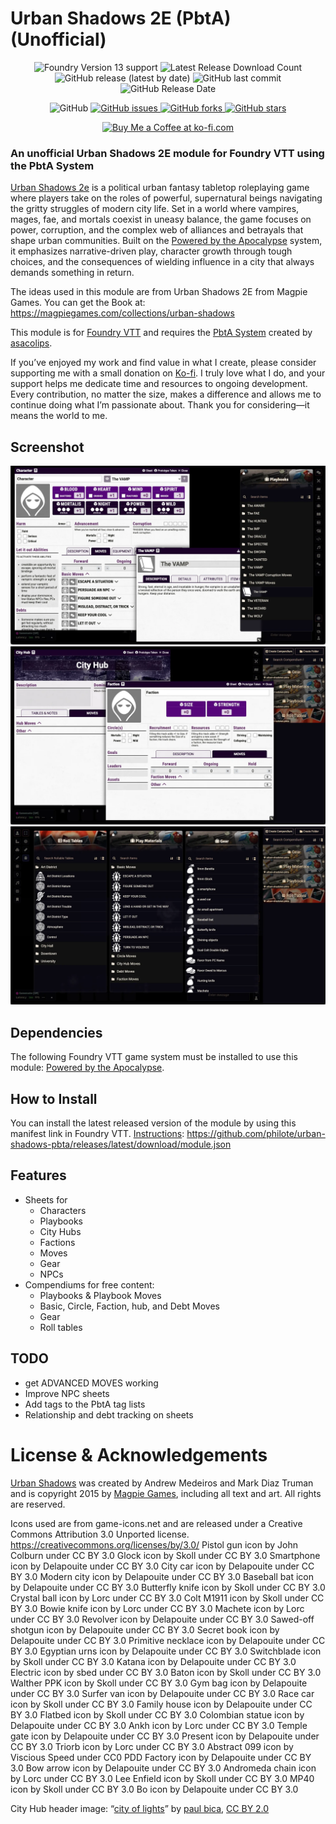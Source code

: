 # Urban Shadows 2E (PbtA) (Unofficial)

<p align="center">
    <img alt="Foundry Version 13 support" src="https://img.shields.io/badge/Foundry-v13-informational">
    <img alt="Latest Release Download Count" src="https://img.shields.io/github/downloads/philote/urban-shadows-pbta/latest/total"> 
    <img alt="GitHub release (latest by date)" src="https://img.shields.io/github/v/release/philote/urban-shadows-pbta"> 
    <img alt="GitHub last commit" src="https://img.shields.io/github/last-commit/philote/urban-shadows-pbta">
    <img alt="GitHub Release Date" src="https://img.shields.io/github/release-date/philote/urban-shadows-pbta?label=latest%20release" /> 
</p>
<p align="center">
    <img alt="GitHub" src="https://img.shields.io/github/license/philote/urban-shadows-pbta"> 
    <a href="https://github.com/philote/urban-shadows-pbta/issues">
        <img alt="GitHub issues" src="https://img.shields.io/github/issues/philote/urban-shadows-pbta">
    </a> 
    <a href="https://github.com/philote/urban-shadows-pbta/network">
        <img alt="GitHub forks" src="https://img.shields.io/github/forks/philote/urban-shadows-pbta">
    </a> 
    <a href="https://github.com/philote/urban-shadows-pbta/stargazers">
        <img alt="GitHub stars" src="https://img.shields.io/github/stars/philote/urban-shadows-pbta">
    </a> 
</p>
<p align="center">
   	<a href='https://ko-fi.com/G2G3I91JQ' target='_blank'>
        <img height='36' style='border:0px;height:36px;' src='https://storage.ko-fi.com/cdn/kofi3.png?v=6' border='0' alt='Buy Me a Coffee at ko-fi.com' />
    </a>
</p>

### An unofficial Urban Shadows 2E module for Foundry VTT using the PbtA System

[Urban Shadows 2e](https://magpiegames.com/collections/urban-shadows) is a political urban fantasy tabletop roleplaying game where players take on the roles of powerful, supernatural beings navigating the gritty struggles of modern city life. Set in a world where vampires, mages, fae, and mortals coexist in uneasy balance, the game focuses on power, corruption, and the complex web of alliances and betrayals that shape urban communities. Built on the [Powered by the Apocalypse](http://apocalypse-world.com/pbta/games/find) system, it emphasizes narrative-driven play, character growth through tough choices, and the consequences of wielding influence in a city that always demands something in return.

The ideas used in this module are from Urban Shadows 2E from Magpie Games. You can get the Book at: https://magpiegames.com/collections/urban-shadows

This module is for [Foundry VTT](https://foundryvtt.com/) and requires the [PbtA System](https://github.com/asacolips-projects/pbta) created by [asacolips](https://github.com/asacolips).

If you’ve enjoyed my work and find value in what I create, please consider supporting me with a small donation on [Ko-fi](https://ko-fi.com/G2G3I91JQ). I truly love what I do, and your support helps me dedicate time and resources to ongoing development. Every contribution, no matter the size, makes a difference and allows me to continue doing what I’m passionate about. Thank you for considering—it means the world to me.

## Screenshot
![Screenshot](assets/screenshot.webp)
![Screenshot](assets/screenshots-city-hub-faction.webp)
![Screenshot](assets/screenshots-compendium.webp)

## Dependencies

The following Foundry VTT game system must be installed to use this module: [Powered by the Apocalypse](https://foundryvtt.com/packages/pbta).

## How to Install

You can install the latest released version of the module by using this manifest link in Foundry VTT. [Instructions](https://foundryvtt.com/article/tutorial/): https://github.com/philote/urban-shadows-pbta/releases/latest/download/module.json

## Features
- Sheets for 
  - Characters
  - Playbooks
  - City Hubs
  - Factions
  - Moves
  - Gear
  - NPCs
- Compendiums for free content:
  - Playbooks & Playbook Moves
  - Basic, Circle, Faction, hub, and Debt Moves
  - Gear
  - Roll tables

## TODO
- get ADVANCED MOVES working
- Improve NPC sheets
- Add tags to the PbtA tag lists
- Relationship and debt tracking on sheets

# License & Acknowledgements
[Urban Shadows](https://magpiegames.com/collections/urban-shadows) was created by Andrew Medeiros and Mark Diaz Truman and is copyright 2015 by [Magpie Games](https://magpiegames.com), including all text and art. All rights are reserved.

Icons used are from game-icons.net and are released under a Creative Commons Attribution 3.0 Unported license. https://creativecommons.org/licenses/by/3.0/
Pistol gun icon by John Colburn under CC BY 3.0
Glock icon by Skoll under CC BY 3.0
Smartphone icon by Delapouite under CC BY 3.0
City car icon by Delapouite under CC BY 3.0
Modern city icon by Delapouite under CC BY 3.0
Baseball bat icon by Delapouite under CC BY 3.0
Butterfly knife icon by Skoll under CC BY 3.0
Crystal ball icon by Lorc under CC BY 3.0
Colt M1911 icon by Skoll under CC BY 3.0
Bowie knife icon by Lorc under CC BY 3.0
Machete icon by Lorc under CC BY 3.0
Revolver icon by Delapouite under CC BY 3.0
Sawed-off shotgun icon by Delapouite under CC BY 3.0
Secret book icon by Delapouite under CC BY 3.0
Primitive necklace icon by Delapouite under CC BY 3.0
Egyptian urns icon by Delapouite under CC BY 3.0
Switchblade icon by Skoll under CC BY 3.0
Katana icon by Delapouite under CC BY 3.0
Electric icon by sbed under CC BY 3.0
Baton icon by Skoll under CC BY 3.0
Walther PPK icon by Skoll under CC BY 3.0
Gym bag icon by Delapouite under CC BY 3.0
Surfer van icon by Delapouite under CC BY 3.0
Race car icon by Skoll under CC BY 3.0
Family house icon by Delapouite under CC BY 3.0
Flatbed icon by Skoll under CC BY 3.0
Colombian statue icon by Delapouite under CC BY 3.0
Ankh icon by Lorc under CC BY 3.0
Temple gate icon by Delapouite under CC BY 3.0
Present icon by Delapouite under CC BY 3.0
Triorb icon by Lorc under CC BY 3.0
Abstract 099 icon by Viscious Speed under CC0 PDD
Factory icon by Delapouite under CC BY 3.0
Bow arrow icon by Delapouite under CC BY 3.0
Andromeda chain icon by Lorc under CC BY 3.0
Lee Enfield icon by Skoll under CC BY 3.0
MP40 icon by Skoll under CC BY 3.0
Bo icon by Delapouite under CC BY 3.0

City Hub header image:
“<a href="https://www.flickr.com/photos/dexxus/358919966" title="city of lights">city of lights</a>” by <a href="https://www.flickr.com/photos/dexxus/">paul bica</a>, <a href="https://creativecommons.org/licenses/by/2.0/deed.en" rel="license noopener noreferrer">CC BY 2.0</a>
